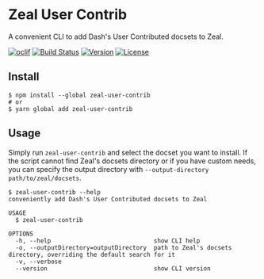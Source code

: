 # Zeal User Contrib

A convenient CLI to add Dash's User Contributed docsets to Zeal.

[![oclif](https://img.shields.io/badge/cli-oclif-brightgreen.svg)](https://oclif.io)
[![Build Status](https://dev.azure.com/jmerle/zeal-user-contrib/_apis/build/status/Build?branchName=master)](https://dev.azure.com/jmerle/zeal-user-contrib/_build/latest?definitionId=12&branchName=master)
[![Version](https://img.shields.io/npm/v/zeal-user-contrib.svg)](https://npmjs.org/package/zeal-user-contrib)
[![License](https://img.shields.io/npm/l/zeal-user-contrib.svg)](https://github.com/jmerle/zeal-user-contrib/blob/master/package.json)

## Install

```
$ npm install --global zeal-user-contrib
# or
$ yarn global add zeal-user-contrib
```

## Usage

Simply run `zeal-user-contrib` and select the docset you want to install. If the script cannot find Zeal's docsets directory or if you have custom needs, you can specify the output directory with `--output-directory path/to/zeal/docsets`. 

```
$ zeal-user-contrib --help
conveniently add Dash's User Contributed docsets to Zeal

USAGE
  $ zeal-user-contrib

OPTIONS
  -h, --help                             show CLI help
  -o, --outputDirectory=outputDirectory  path to Zeal's docsets directory, overriding the default search for it
  -v, --verbose
  --version                              show CLI version
```
